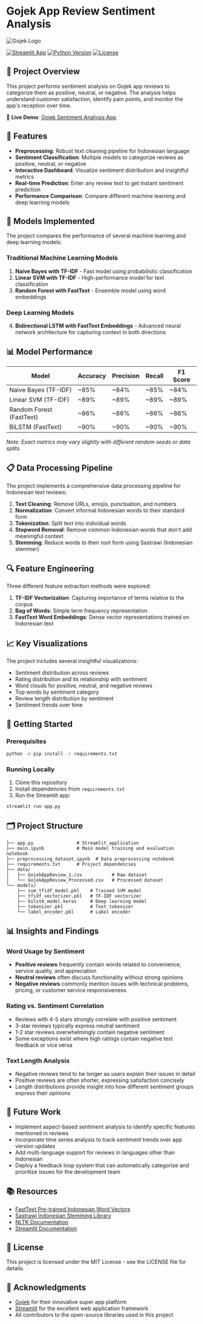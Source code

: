 # Gojek App Review Sentiment Analysis

![Gojek Logo](https://static-00.iconduck.com/assets.00/gojek-icon-2048x2048-6656tmva.png)

[![Streamlit App](https://static.streamlit.io/badges/streamlit_badge_black_white.svg)](https://gojeksentimentanalyze.streamlit.app/)
[![Python Version](https://img.shields.io/badge/python-3.8%2B-blue.svg)](https://www.python.org/downloads/)
[![License](https://img.shields.io/badge/license-MIT-green.svg)](https://opensource.org/licenses/MIT)

## 📌 Project Overview

This project performs sentiment analysis on Gojek app reviews to categorize them as positive, neutral, or negative. The analysis helps understand customer satisfaction, identify pain points, and monitor the app's reception over time.

🔗 **Live Demo**: [Gojek Sentiment Analysis App](https://gojeksentimentanalyze.streamlit.app/)

## 🎯 Features

- **Preprocessing**: Robust text cleaning pipeline for Indonesian language
- **Sentiment Classification**: Multiple models to categorize reviews as positive, neutral, or negative
- **Interactive Dashboard**: Visualize sentiment distribution and insightful metrics
- **Real-time Prediction**: Enter any review text to get instant sentiment prediction
- **Performance Comparison**: Compare different machine learning and deep learning models

## 🧠 Models Implemented

The project compares the performance of several machine learning and deep learning models:

### Traditional Machine Learning Models

1. **Naive Bayes with TF-IDF** - Fast model using probabilistic classification
2. **Linear SVM with TF-IDF** - High-performance model for text classification
3. **Random Forest with FastText** - Ensemble model using word embeddings

### Deep Learning Models

4. **Bidirectional LSTM with FastText Embeddings** - Advanced neural network architecture for capturing context in both directions

## 📊 Model Performance

| Model                    | Accuracy | Precision | Recall | F1 Score |
| ------------------------ | -------- | --------- | ------ | -------- |
| Naive Bayes (TF-IDF)     | ~85%     | ~84%      | ~85%   | ~84%     |
| Linear SVM (TF-IDF)      | ~89%     | ~89%      | ~89%   | ~89%     |
| Random Forest (FastText) | ~86%     | ~86%      | ~86%   | ~86%     |
| BiLSTM (FastText)        | ~90%     | ~90%      | ~90%   | ~90%     |

_Note: Exact metrics may vary slightly with different random seeds or data splits._

## 📋 Data Processing Pipeline

The project implements a comprehensive data processing pipeline for Indonesian text reviews:

1. **Text Cleaning**: Remove URLs, emojis, punctuation, and numbers
2. **Normalization**: Convert informal Indonesian words to their standard form
3. **Tokenization**: Split text into individual words
4. **Stopword Removal**: Remove common Indonesian words that don't add meaningful context
5. **Stemming**: Reduce words to their root form using Sastrawi (Indonesian stemmer)

## 🔍 Feature Engineering

Three different feature extraction methods were explored:

1. **TF-IDF Vectorization**: Capturing importance of terms relative to the corpus
2. **Bag of Words**: Simple term frequency representation
3. **FastText Word Embeddings**: Dense vector representations trained on Indonesian text

## 📈 Key Visualizations

The project includes several insightful visualizations:

- Sentiment distribution across reviews
- Rating distribution and its relationship with sentiment
- Word clouds for positive, neutral, and negative reviews
- Top words by sentiment category
- Review length distribution by sentiment
- Sentiment trends over time

## 🚀 Getting Started

### Prerequisites

```bash
python -m pip install -r requirements.txt
```

### Running Locally

1. Clone this repository
2. Install dependencies from `requirements.txt`
3. Run the Streamlit app:

```bash
streamlit run app.py
```

## 🗂️ Project Structure

```
├── app.py                # Streamlit application
├── main.ipynb            # Main model training and evaluation notebook
├── preprocessing_dataset.ipynb  # Data preprocessing notebook
├── requirements.txt      # Project dependencies
├── data/
│   ├── GojekAppReview_1.csv           # Raw dataset
│   └── GojekAppReview_Processed.csv   # Processed dataset
└── models/
    ├── svm_tfidf_model.pkl    # Trained SVM model
    ├── tfidf_vectorizer.pkl   # TF-IDF vectorizer
    ├── bilstm_model.keras     # Deep learning model
    ├── tokenizer.pkl          # Text tokenizer
    └── label_encoder.pkl      # Label encoder
```

## 📊 Insights and Findings

### Word Usage by Sentiment

- **Positive reviews** frequently contain words related to convenience, service quality, and appreciation
- **Neutral reviews** often discuss functionality without strong opinions
- **Negative reviews** commonly mention issues with technical problems, pricing, or customer service responsiveness

### Rating vs. Sentiment Correlation

- Reviews with 4-5 stars strongly correlate with positive sentiment
- 3-star reviews typically express neutral sentiment
- 1-2 star reviews overwhelmingly contain negative sentiment
- Some exceptions exist where high ratings contain negative text feedback or vice versa

### Text Length Analysis

- Negative reviews tend to be longer as users explain their issues in detail
- Positive reviews are often shorter, expressing satisfaction concisely
- Length distributions provide insight into how different sentiment groups express their opinions

## 🔮 Future Work

- Implement aspect-based sentiment analysis to identify specific features mentioned in reviews
- Incorporate time series analysis to track sentiment trends over app version updates
- Add multi-language support for reviews in languages other than Indonesian
- Deploy a feedback loop system that can automatically categorize and prioritize issues for the development team

## 📚 Resources

- [FastText Pre-trained Indonesian Word Vectors](https://fasttext.cc/docs/en/crawl-vectors.html)
- [Sastrawi Indonesian Stemming Library](https://github.com/sastrawi/sastrawi)
- [NLTK Documentation](https://www.nltk.org/)
- [Streamlit Documentation](https://docs.streamlit.io/)

## 📄 License

This project is licensed under the MIT License - see the LICENSE file for details.

## 🙏 Acknowledgments

- [Gojek](https://www.gojek.com/) for their innovative super app platform
- [Streamlit](https://streamlit.io/) for the excellent web application framework
- All contributors to the open-source libraries used in this project
